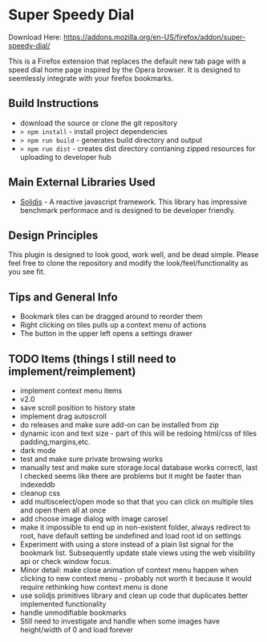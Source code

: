 # Super Speedy Dial

Download Here: https://addons.mozilla.org/en-US/firefox/addon/super-speedy-dial/

This is a Firefox extension that replaces the default new tab page with a speed dial home page inspired by the Opera browser. It is designed to seemlessly integrate with your firefox bookmarks.

## Build Instructions

- download the source or clone the git repository
- `> npm install` - install project dependencies
- `> npm run build` - generates build directory and output
- `> npm run dist` - creates dist directory contianing zipped resources for uploading to developer hub

## Main External Libraries Used

- [Solidjs](https://www.solidjs.com) - A reactive javascript framework. This library has impressive benchmark performace and is designed to be developer friendly.

## Design Principles

This plugin is designed to look good, work well, and be dead simple. Please feel free to clone the repository and modify the look/feel/functionality as you see fit.

## Tips and General Info

- Bookmark tiles can be dragged around to reorder them
- Right clicking on tiles pulls up a context menu of actions
- The button in the upper left opens a settings drawer

## TODO Items (things I still need to implement/reimplement)

- implement context menu items
- v2.0
- save scroll position to history state
- implement drag autoscroll
- do releases and make sure add-on can be installed from zip
- dynamic icon and text size - part of this will be redoing html/css of tiles padding,margins,etc.
- dark mode
- test and make sure private browsing works
- manually test and make sure storage.local database works correctl, last I checked seems like there are problems but it might be faster than indexeddb
- cleanup css
- add multiscelect/open mode so that that you can click on multiple tiles and open them all at once
- add choose image dialog with image carosel
- make it impossible to end up in non-existent folder, always redirect to root, have default setting be undefined and load root id on settings
- Experiment with using a store instead of a plain list signal for the bookmark list. Subsequently update stale views using the web visibility api or check window focus.
- Minor detail: make close animation of context menu happen when clicking to new context menu - probably not worth it because it would require rethinking how context menu is done
- use solidjs primitives library and clean up code that duplicates better implemented functionality
- handle unmodifiable bookmarks
- Still need to investigate and handle when some images have height/width of 0 and load forever
